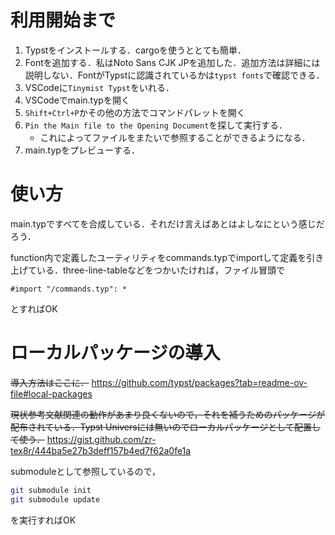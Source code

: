 # 利用開始まで

1. Typstをインストールする．cargoを使うととても簡単．
2. Fontを追加する．私はNoto Sans CJK JPを追加した．追加方法は詳細には説明しない．FontがTypstに認識されているかは`typst fonts`で確認できる．
3. VSCodeに`Tinymist Typst`をいれる．
4. VSCodeでmain.typを開く
5. `Shift+Ctrl+P`かその他の方法でコマンドパレットを開く
6. `Pin the Main file to the Opening Document`を探して実行する．
    - これによってファイルをまたいで参照することができるようになる．
7. main.typをプレビューする．

# 使い方

main.typですべてを合成している．それだけ言えばあとはよしなにという感じだろう．

function内で定義したユーティリティをcommands.typでimportして定義を引き上げている．three-line-tableなどをつかいたければ，ファイル冒頭で
```typ
#import "/commands.typ": *
```
とすればOK

# ローカルパッケージの導入

~~導入方法はここに．~~
https://github.com/typst/packages?tab=readme-ov-file#local-packages

~~現状参考文献関連の動作があまり良くないので，それを補うためのパッケージが配布されている．Typst Universには無いのでローカルパッケージとして配置して使う．~~
https://gist.github.com/zr-tex8r/444ba5e27b3deff157b4ed7f62a0fe1a

submoduleとして参照しているので，

```bash
git submodule init
git submodule update
```

を実行すればOK